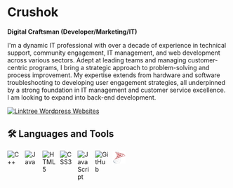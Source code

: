 # Crushok

**Digital Craftsman (Developer/Marketing/IT)**

I'm a dynamic IT professional with over a decade of experience in technical support, community engagement, IT management, and web development across various sectors. Adept at leading teams and managing customer-centric programs, I bring a strategic approach to problem-solving and process improvement. My expertise extends from hardware and software troubleshooting to developing user engagement strategies, all underpinned by a strong foundation in IT management and customer service excellence. I am looking to expand into back-end development.

<p align="left">
    <a href="https://linktr.ee/Neyibbendeck">
        <img alt="Linktree Wordpress Websites" title="Visit my Linktree for Wordpress Websites" src="https://custom-icon-badges.demolab.com/badge/Linktree%20Wordpress%20Websites-green?style=for-the-badge&logo=link&logoColor=white"/>
    </a>


    
</p>

## 🛠️ Languages and Tools

<img align="left" alt="C++" width="30px" style="padding-right:10px;" src="https://cdn.jsdelivr.net/gh/devicons/devicon/icons/cplusplus/cplusplus-line.svg" />
<img align="left" alt="Java" width="30px" style="padding-right:10px;" src="https://cdn.jsdelivr.net/gh/devicons/devicon/icons/java/java-original.svg" />
<img align="left" alt="HTML5" width="30px" style="padding-right:10px;" src="https://cdn.jsdelivr.net/gh/devicons/devicon/icons/html5/html5-plain.svg" />
<img align="left" alt="CSS3" width="30px" style="padding-right:10px;" src="https://cdn.jsdelivr.net/gh/devicons/devicon/icons/css3/css3-plain.svg" />
<img align="left" alt="JavaScript" width="30px" style="padding-right:10px;" src="https://cdn.jsdelivr.net/gh/devicons/devicon/icons/javascript/javascript-plain.svg" />
<img align="left" alt="GitHub" width="30px" style="padding-right:10px;" src="https://cdn.jsdelivr.net/gh/devicons/devicon/icons/github/github-original.svg" />
<img align="left" alt="GitHub" width="30px" style="padding-right:10px;" src="https://github.com/devicons/devicon/blob/v2.16.0/icons/microsoftsqlserver/microsoftsqlserver-original.svg" />


<br />

